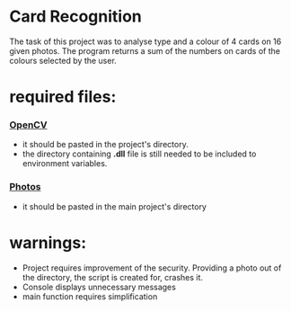 # Card Recognition

The task of this project was to analyse type and a colour of 4 cards on 16 given photos. The program returns a sum of the numbers on cards of the colours selected by the user. 

# required files:
 ### [OpenCV](https://sourceforge.net/projects/opencvlibrary/files/4.5.5/opencv-4.5.5-vc14_vc15.exe/download)
 - it should be pasted in the project's directory.
 - the directory containing **.dll** file is still needed to be included to environment variables.

 ### [Photos](https://drive.google.com/file/d/1ctRCqRzW7Ocrc_91GKYjq6kOCXCTE_5h/view?usp=sharing)
 - it should be pasted in the main project's directory

 # warnings:
 - Project requires improvement of the security. Providing a photo out of the directory, the script is created for, crashes it.
 - Console displays unnecessary messages
 - main function requires simplification